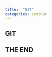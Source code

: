 ```yaml
---
title:  "GIT"
categories: seminar
---
```

<html lang="en">
<head>
    <meta charset="utf-8">
    <title>HTTP SPEC</title>
    <link rel="stylesheet" href="/css/reveal.css">
    <link rel="stylesheet" href="/css/theme/simple.css" id="theme">
    <link rel="stylesheet" href="/css/custome/2015-04-10.css">
    <!--[if lt IE 9]>
    <script src="lib/js/html5shiv.js"></script>
    <![endif]-->
</head>
<body>
<div class="reveal">
    <div class="slides">
        <section>
            <h1>GIT</h1>
        </section>
        <section style="text-align: left;">
            <h1>THE END</h1>
        </section>
    </div>
</div>
<script src="/js/jquery-1.11.1.min.js"></script>
<script src="/lib/js/head.min.js"></script>
<script src="/js/reveal.js"></script>
<script>
    Reveal.initialize({
        controls: true,
        progress: true,
        slideNumber: true,
        fragments: true,
        top: 0
    });
</script>
</body>

</html>
